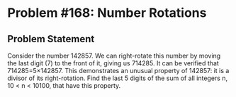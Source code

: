 # Problem #168: Number Rotations 

## Problem Statement 

Consider the number 142857. We can right-rotate this number by moving the last digit (7) to the front of it, giving us 714285.
It can be verified that 714285=5×142857.
This demonstrates an unusual property of 142857: it is a divisor of its right-rotation.
Find the last 5 digits of the sum of all integers n, 10 < n < 10100, that have this property.
